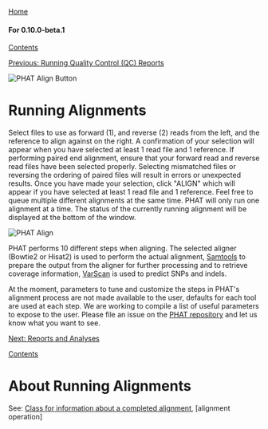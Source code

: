 [Home](https://chgibb.github.io/PHATDocs/)

#### For 0.10.0-beta.1
[Contents](https://chgibb.github.io/PHATDocs/docs/releases/0.10.0-beta.1/home)

[Previous: Running Quality Control (QC) Reports](https://chgibb.github.io/PHATDocs/docs/releases/0.10.0-beta.1/QCReports)

![PHAT Align Button](https://chgibb.github.io//PHATDocs/docs/releases/0.10.0-beta.1/AlignButton.png)

# Running Alignments
Select files to use as forward (1), and reverse (2) reads from the left, and the reference to align against on the right. A confirmation of your selection will appear when you have selected at least 1 read file and 1 reference. If performing paired end alignment, ensure that your forward read and reverse read files have been selected properly. Selecting mismatched files or reversing the ordering of paired files will result in errors or unexpected results. Once you have made your selection, click "ALIGN" which will appear if you have selected at least 1 read file and 1 reference. Feel free to queue multiple different alignments at the same time. PHAT will only run one alignment at a time. The status of the currently running alignment will be displayed at the bottom of the window.

![PHAT Align](https://chgibb.github.io//PHATDocs/docs/releases/0.10.0-beta.1/AlignSelected.png)

PHAT performs 10 different steps when aligning. The selected aligner (Bowtie2 or Hisat2) is used to perform the actual alignment, [Samtools](http://www.htslib.org/doc/samtools.html) to prepare the output from the aligner for further processing and to retrieve coverage information, [VarScan](http://dkoboldt.github.io/varscan/) is used to predict SNPs and indels.

At the moment, parameters to tune and customize the steps in PHAT's alignment process are not made available to the user, defaults for each tool are used at each step. We are working to compile a list of useful parameters to expose to the user. Please file an issue on the [PHAT repository](https://github.com/chgibb/PHAT) and let us know what you want to see.

[Next: Reports and Analyses](https://chgibb.github.io/PHATDocs/docs/releases/0.10.0-beta.1/reportsAndAnalyses)

[Contents](https://chgibb.github.io/PHATDocs/docs/releases/0.10.0-beta.1/home)


# About Running Alignments
See: [Class for information about a completed alignment](https://github.com/chgibb/PHAT/blob/0.10.0-beta.1/src/req/alignData.ts), [alignment operation]
